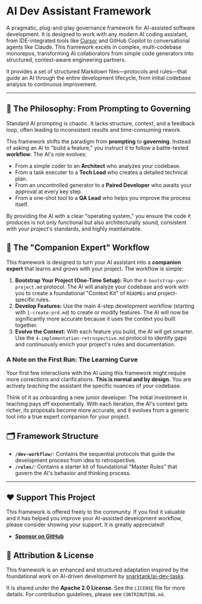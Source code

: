 # AI Dev Assistant Framework

A pragmatic, plug-and-play governance framework for AI-assisted software development. It is designed to work with any modern AI coding assistant, from IDE-integrated tools like [Cursor](https://cursor.sh/) and GitHub Copilot to conversational agents like Claude. This framework excels in complex, multi-codebase monorepos, transforming AI collaborators from simple code generators into structured, context-aware engineering partners.

It provides a set of structured Markdown files—protocols and rules—that guide an AI through the entire development lifecycle, from initial codebase analysis to continuous improvement.

---

## 🌟 The Philosophy: From Prompting to Governing

Standard AI prompting is chaotic. It lacks structure, context, and a feedback loop, often leading to inconsistent results and time-consuming rework.

This framework shifts the paradigm from **prompting** to **governing**. Instead of asking an AI to "build a feature," you instruct it to follow a battle-tested **workflow**. The AI's role evolves:

-   From a simple coder to an **Architect** who analyzes your codebase.
-   From a task executer to a **Tech Lead** who creates a detailed technical plan.
-   From an uncontrolled generator to a **Paired Developer** who awaits your approval at every key step.
-   From a one-shot tool to a **QA Lead** who helps you improve the process itself.

By providing the AI with a clear "operating system," you ensure the code it produces is not only functional but also architecturally sound, consistent with your project's standards, and highly maintainable.

## 🚀 The "Companion Expert" Workflow

This framework is designed to turn your AI assistant into a **companion expert** that learns and grows with your project. The workflow is simple:

1.  **Bootstrap Your Project (One-Time Setup):** Run the `0-bootstrap-your-project.md` protocol. The AI will analyze your codebase and work with you to create a foundational "Context Kit" of `READMEs` and project-specific rules.
2.  **Develop Features:** Use the main 4-step development workflow (starting with `1-create-prd.md`) to create or modify features. The AI will now be significantly more accurate because it uses the context you built together.
3.  **Evolve the Context:** With each feature you build, the AI will get smarter. Use the `4-implementation-retrospective.md` protocol to identify gaps and continuously enrich your project's rules and documentation.

### A Note on the First Run: The Learning Curve

Your first few interactions with the AI using this framework might require more corrections and clarifications. **This is normal and by design.** You are actively *teaching* the assistant the specific nuances of your codebase.

Think of it as onboarding a new junior developer. The initial investment in teaching pays off exponentially. With each iteration, the AI's context gets richer, its proposals become more accurate, and it evolves from a generic tool into a true expert companion for your project.

## 🗂️ Framework Structure

-   **`/dev-workflow/`**: Contains the sequential protocols that guide the development process from idea to retrospective.
-   **`/rules/`**: Contains a starter kit of foundational "Master Rules" that govern the AI's behavior and thinking process.

---

## ❤️ Support This Project

This framework is offered freely to the community. If you find it valuable and it has helped you improve your AI-assisted development workflow, please consider showing your support. It is greatly appreciated!

-   **[Sponsor on GitHub](https://github.com/sponsors/Fr-e-d)**

## 🤝 Attribution & License

This framework is an enhanced and structured adaptation inspired by the foundational work on AI-driven development by [snarktank/ai-dev-tasks](https://github.com/snarktank/ai-dev-tasks).

It is shared under the **Apache 2.0 License**. See the `LICENSE` file for more details. For contribution guidelines, please see `CONTRIBUTING.md`. 